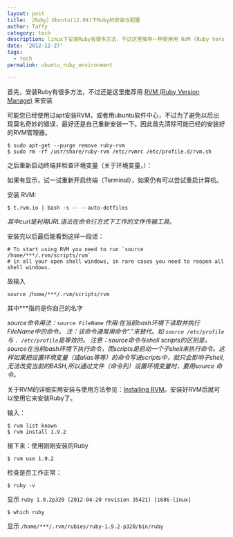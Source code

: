 ```yaml
---
layout: post
title: ［Ruby］Ubuntu(12.04)下Ruby的安装与配置
author: Taffy
category: tech
description: linux下安装Ruby有很多方法，不过这里推荐一种使用用 RVM (Ruby Version Manage) 来安装的方法。
date: '2012-12-27'
tags:
  - tech
permalink: ubuntu_ruby_environment

---
```


首先，安装Ruby有很多方法，不过还是这里推荐用 [RVM (Ruby Version Manage)][RVM] 来安装

可能您已经使用过apt安装RVM，或者用ubuntu软件中心，不过为了避免以后出现莫名奇妙的错误，最好还是自己重新安装一下。因此首先清除可能已经的安装好的RVM管理器。
    
    $ sudo apt-get --purge remove ruby-rvm 
    $ sudo rm -rf /usr/share/ruby-rvm /etc/rvmrc /etc/profile.d/rvm.sh 

之后重新启动终端并检查环境变量（关于环境变量，）：

如果有显示，试一试重新开启终端（Terminal），如果仍有可以尝试重启计算机。

安装 RVM:

    $ t.rvm.io | bash -s -- --auto-dotfiles 

*其中curl是利用URL语法在命令行方式下工作的文件传输工具。*

安装完以后最后能看到这样一段话：

    # To start using RVM you need to run `source /home/***/.rvm/scripts/rvm`
    # in all your open shell windows, in rare cases you need to reopen all shell windows.

故输入

    source /home/***/.rvm/scripts/rvm 

其中***指的是你自己的名字

*source命令用法：`source FileName` 作用:在当前bash环境下读取并执行FileName中的命令。 注：该命令通常用命令“.”来替代。如 `source /etc/profile` 与 `. /etc/profile`是等效的。 注意：source命令与shell scripts的区别是，source在当前bash环境下执行命令，而scripts是启动一个子shell来执行命令。这样如果把设置环境变量（或alias等等）的命令写进scripts中，就只会影响子shell,无法改变当前的BASH,所以通过文件（命令列）设置环境变量时，要用source 命令。*

关于RVM的详细实用安装与使用方法参见：[Installing RVM][]。安装好RVM后就可以使用它来安装Ruby了。

输入：

    $ rvm list known 
    $ rvm install 1.9.2 

接下来：使用刚刚安装的Ruby

    $ rvm use 1.9.2 

检查是否工作正常：

    $ ruby -v 

显示 `ruby 1.9.2p320 (2012-04-20 revision 35421) [i686-linux]`

    $ which ruby 

显示 `/home/***/.rvm/rubies/ruby-1.9.2-p320/bin/ruby`

[Installing RVM]: https://rvm.io/rvm/install/
[RVM]: http://ruby-china.org/wiki/rvm-guide

<script type="text/javascript">
     $('pre').addClass('prettyprint linenums')
</script>

<script src="https://google-code-prettify.googlecode.com/svn/loader/run_prettify.js?skin=sunburst"></script>
